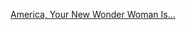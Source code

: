 ---
layout: post
wordpress_id: 1014
wordpress_url: http://noesbueno.com/archives/1014
date: '2011-02-17 13:00:04 -0600'
date_gmt: '2011-02-17 18:00:04 -0600'
body: |
  <p><a href="http://feedproxy.google.com/~r/nymag/vulture/~3/cuoA3LemxQ4/america_your_new_wonder_woman.html">America, Your New Wonder Woman Is...</a></p>
---